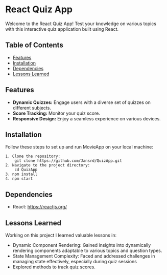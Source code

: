 # React Quiz App

Welcome to the React Quiz App! Test your knowledge on various topics with this interactive quiz application built using React.

## Table of Contents
- [Features](#features)
- [Installation](#installation)
- [Dependencies](#dependencies)
- [Lessons Learned](#lessonslearned)

## Features

- **Dynamic Quizzes:** Engage users with a diverse set of quizzes on different subjects.
- **Score Tracking:** Monitor your quiz score.
- **Responsive Design:** Enjoy a seamless experience on various devices.
  

## Installation 

  Follow these steps to set up and run MovieApp on your local machine:
  
    1. Clone the repository:
        git clone https://github.com/Jansrd/QuizApp.git
    2. Navigate to the project directory:
        cd QuizApp
    3. npm install
    4. npm start

   
## Dependencies

- React: https://reactjs.org/


## Lessons Learned
Working on this project I learned valuable lessons in:
- Dynamic Component Rendering: Gained insights into dynamically rendering components adaptable to various topics and question types.
- State Management Complexity: Faced and addressed challenges in managing state effectively, especially during quiz sessions
- Explored methods to track quiz scores.
